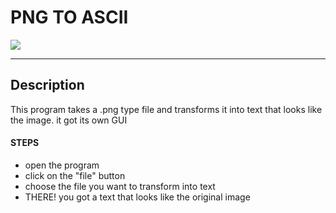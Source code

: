 #  PNG TO ASCII

![](gameplay_futage.gif)



---

## Description

This program takes a .png type file and transforms it into text that looks
like the image. it got its own GUI

#### STEPS

- open the program
- click on the "file" button
- choose the file you want to transform into text
- THERE! you got a text that looks like the original image
